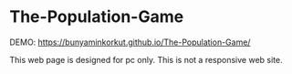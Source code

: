# The-Population-Game
DEMO: https://bunyaminkorkut.github.io/The-Population-Game/

This web page is designed for pc only.  This is not a responsive web site.
